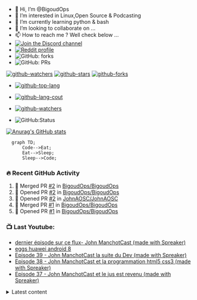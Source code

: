 - 👋 Hi, I’m @BigoudOps
- 👀 I’m interested in Linux,Open Source & Podcasting
- 🌱 I’m currently learning python & bash
- 💞️ I’m looking to collaborate on ...
- 📫 How to reach me ? Well check below ...
- [![Join the Discord channel](https://img.shields.io/static/v1.svg?label=%20Rejoignez-moi%20sur%20Discordl&message=%F0%9F%8E%86&color=7289DA&logo=discord&logoColor=white&labelColor=2C2F33)](https://discord.gg/bfB6Ve6) 
- [![Reddit profile](https://img.shields.io/reddit/subreddit-subscribers/apdm?style=social)](https://www.reddit.com/r/apdm)
- ![GitHub: forks](https://flat.badgen.net/github/forks/BigoudOPS/BigoudOps?params) 
- ![GitHub: PRs](https://flat.badgen.net/github/prs/BigoudOps/BigoudOps?params)

[![github-watchers](https://img.shields.io/github/watchers/BigoudOps/BigoudOps?label=Watch&style=social&logo=github)](https://github.com/BigoudOps/BigoudOps)
[![github-stars](https://img.shields.io/github/stars/BigoudOps/BigoudOps?style=social&logo=github)](https://github.com/BigoudOps/BigoudOps)
[![github-forks](https://img.shields.io/github/forks/BigoudOps/BigoudOps?label=Fork&style=social&logo=github)](https://github.com/BigoudOps/BigoudOps)

- [![github-top-lang](https://img.shields.io/github/languages/top/BigoudOps/BigoudOps.github.io?style=social&logo=github)](https://github.com/BigoudOps/BigoudOps)

- [![github-lang-cout](https://img.shields.io/github/languages/count/BigoudOps/BigoudOps.github.io?style=social&logo=github)](https://github.com/BigoudOps/BigoudOps)

- [![github-watchers](https://img.shields.io/github/watchers/BigoudOps/BigoudOps.github.io?label=Watch&style=social&logo=github)](https://github.com/BigoudOps/BigoudOps.github.io)

- ![GitHub:Status](https://flat.badgen.net/github/status/BigoudOps/BigoudOps.github.io/gh-pages)
<!---

BigoudOps/BigoudOps is a ✨ special ✨ repository because its `README.md` (this file) appears on your GitHub profile.
You can click the Preview link to take a look at your changes.
--->

[![Anurag's GitHub stats](https://github-readme-stats.vercel.app/api?username=BigoudOps&show_icons=true&hide_border=false&title_color=3B1F94f&icon_color=FFE500&bg_color=09131B&text_color=ffffff&border_color=0c1a25)](https://github.com/anuraghazra/github-readme-stats)
```mermaid
  graph TD;
      Code-->Eat;
      Eat-->Sleep;
      Sleep-->Code;
```
### 🔥 Recent GitHub Activity

<!--START_SECTION:activity-->
1. 🎉 Merged PR [#2](https://github.com/BigoudOps/BigoudOps/pull/2) in [BigoudOps/BigoudOps](https://github.com/BigoudOps/BigoudOps)
2. 💪 Opened PR [#2](https://github.com/BigoudOps/BigoudOps/pull/2) in [BigoudOps/BigoudOps](https://github.com/BigoudOps/BigoudOps)
3. 💪 Opened PR [#2](https://github.com/JohnAOSC/JohnAOSC/pull/2) in [JohnAOSC/JohnAOSC](https://github.com/JohnAOSC/JohnAOSC)
4. 🎉 Merged PR [#1](https://github.com/BigoudOps/BigoudOps/pull/1) in [BigoudOps/BigoudOps](https://github.com/BigoudOps/BigoudOps)
5. 💪 Opened PR [#1](https://github.com/BigoudOps/BigoudOps/pull/1) in [BigoudOps/BigoudOps](https://github.com/BigoudOps/BigoudOps)
<!--END_SECTION:activity-->
### 📺 Last Youtube:

<!-- YOUTUBE:START -->
- [dernier épisode sur ce flux- John ManchotCast &lpar;made with Spreaker&rpar;](https://www.youtube.com/watch?v=J73IX1faNfA)
- [eggs huawei android 8](https://www.youtube.com/watch?v=SC5zfie0hd0)
- [Episode 39 - John ManchotCast la suite du Dev &lpar;made with Spreaker&rpar;](https://www.youtube.com/watch?v=X6nS3IbHg8w)
- [Episode 38 - John ManchotCast et la programmation html5 css3 &lpar;made with Spreaker&rpar;](https://www.youtube.com/watch?v=zpNfZxyzIiI)
- [Episode 37 - John ManchotCast et le jus est revenu &lpar;made with Spreaker&rpar;](https://www.youtube.com/watch?v=TBpIZKNmpEc)
<!-- YOUTUBE:END -->
<details>
  <summary>Latest content</summary>

<!-- BLOG-POST-LIST:START -->
- [Nouvelle année nouveaux projets](https://bigoudops.fr/nouvelle-annee-nouveaux-projets/)
- [Bientôt 5 ans de Podcasts](https://bigoudops.fr/bientot-5-ans-de-podcasts/)
- [Personnaliser un thème complet pour Ventoy](https://bigoudops.fr/personnaliser-un-theme-complet-pour-ventoy/)
- [help me , ma souris ne clique plus](https://bigoudops.fr/help-me-ma-souris-ne-clique-plus/)
- [Contribuer facilement à OpenStreetMap](https://bigoudops.fr/contribuer-facilement-a-openstreetmap/)
<!-- BLOG-POST-LIST:END -->
  <details>
